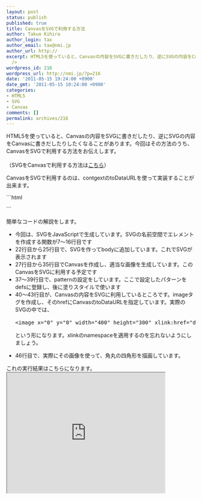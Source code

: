 ```yaml
---
layout: post
status: publish
published: true
title: CanvasをSVGで利用する方法
author: Takuo Kihira
author_login: tax
author_email: tax@nmi.jp
author_url: http://
excerpt: HTML5を使っていると、Canvasの内容をSVGに書きだしたり、逆にSVGの内容をCanvasに書きだしたりしたくなることがあります。今回はその方法のうち、CanvasをSVGで利用する方法をお伝えします。<br
  />
wordpress_id: 216
wordpress_url: http://nmi.jp/?p=216
date: '2011-05-15 19:24:00 +0900'
date_gmt: '2011-05-15 10:24:00 +0900'
categories:
- HTML5
- SVG
- Canvas
comments: []
permalink: archives/216
---
```

<p>HTML5を使っていると、Canvasの内容をSVGに書きだしたり、逆にSVGの内容をCanvasに書きだしたりしたくなることがあります。今回はその方法のうち、CanvasをSVGで利用する方法をお伝えします。<br />
<a id="more"></a><a id="more-216"></a><br />
（SVGをCanvasで利用する方法は<a href="http://nmi.jp/archives/223">こちら</a>）</p>
<p>CanvasをSVGで利用するのは、contgextのtoDataURLを使って実装することが出来ます。<br />
</p>
```html
<!DOCTYPE html>
<html><head><title>Canvasの内容をSVGに出力する</title>
<script>
(function() {
    var width = 400, height = 300;
    // SVGのnamespace付きでElementを作成する
    var createElement = function(tag, attributes) {
        var ret = document.createElementNS("http://www.w3.org/2000/svg", tag);
        if(ret && attributes) {
            for(var key in attributes) {
                var value = attributes[key];
                ret.setAttribute(key, value);
            }
        }
        return ret;
    };
    // randomの値を返す
    var random = function(max) {
        return Math.floor(Math.random() * max);
    };
    window.onload = function() {
        var svg = createElement("svg", {width: width, height: height});
        document.body.appendChild(svg);
        var defs = createElement("defs");
        svg.appendChild(defs);
 
        var canvas = document.createElement("canvas");
        canvas.width = width;
        canvas.height = height;
        var ctx = canvas.getContext("2d");
        for(var i = 0; i < 10000; i++) {
            var x = random(width), y = random(height);
            ctx.fillStyle = "rgb(" + random(256) + "," + random(256) + "," + random(256) + ")";
            ctx.fillRect(x, y, random(width - x), random(height - y));
        }
 
        // fill用にpatternを作成
        var pattern = createElement("pattern",  {id: "img", x: 0, y: 0, width: width, height: height, patternUnits:"userSpaceOnUse"});
        defs.appendChild(pattern);
        // patternに使うimageを作成
        var image = createElement("image", {x: 0, y: 0, width: width, height: height});
        image.setAttributeNS("http://www.w3.org/1999/xlink", "href", canvas.toDataURL());
        pattern.appendChild(image);
 
        // 角丸の四角形を作り、上のパターンで塗りつぶす
        var rect = createElement("rect", {x: 0, y: 0, width: width, height: height, rx: 50, ry: 50, fill: "url(#img)"});
        svg.appendChild(rect);
    };
})();
</script></head>
<body>
</body></html>
```

<p>簡単なコードの解説をします。</p>
<ul>
<li>今回は、SVGをJavaScriptで生成しています。SVGの名前空間でエレメントを作成する関数が7～16行目です</li>
<li>22行目から25行目で、SVGを作ってbodyに追加しています。これでSVGが表示されます</li>
<li>27行目から35行目でCanvasを作成し、適当な画像を生成しています。このCanvasをSVGに利用する予定です</li>
<li>37～39行目で、patternの設定をしています。ここで設定したパターンをdefsに登録し、後に塗りスタイルで使います</li>
<li>40～43行目が、Canvasの内容をSVGに利用しているところです。imageタグを作成し、そのhrefにCanvasのtoDataURLを指定しています。実際のSVGの中では、
<pre>&lt;image x="0" y="0" width="400" height="300" xlink:href="data:image/png;base64,～"&gt;&lt;/image&gt;</pre>
<p>という形になります。xlinkのnamespaceを適用するのを忘れないようにしましょう。</li>
<li>46行目で、実際にその画像を使って、角丸の四角形を描画しています。</li>
</ul>
<p>これの実行結果はこちらになります。<br />
<iframe src="http://nmi.jp/sources/canvas_to_svg.html" width="420" height="320"></iframe>
